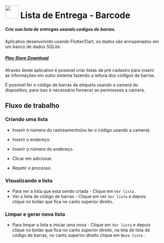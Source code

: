 # <img width=43 src="https://play-lh.googleusercontent.com/d_xfNZhuTyy7QwXHLGZvmvRxLlvCz8g-9uYHdoGPz28v21q_-nn0SCBaipZ4zhjXnlY=s180"></img> Lista de Entrega - Barcode 

##### Crie sua lista de entregas usando codigos de barras.

Aplicativo desenvolvido usando Flutter/Dart, os dados são armazenados em um banco de dados SQLite.

##### [Play Store Download](https://play.google.com/store/apps/details?id=json.ar.lista_de_entrega_barcode)

Através deste aplicativo é possível criar listas de pré cadastro para inserir as informações em outro sistema fazendo a leitura dos códigos de barras.

É possível fer o código de barras da etiqueta usando a camera do dispositivo, para isso é necessário fornecer as permissoes a camera.





## Fluxo de trabalho



### Criando uma lista

- Inserir o número do rastreamento(ou ler o código usando a camera).

- Inserir o endereço.
- Inserir o número do endereço.
- Clicar em adicionar.
- Repetir o processo.



### Visualizando a lista

- Para ver a lista que esta sendo criada - Clique em `Ver lista.`
- Ver a lista de código de barras - Clique em ver  `Ver lista`  e depois clique no botão que fica no canto superior direito.



### Limpar e gerar nova lista

- Para limpar a lista e iniciar uma nova - Clique em `Ver lista`  e depois clique no botão que fica no canto superior direito, na tela de lista de código de barras, no canto superior direito clique em `Nova lista` .

  

